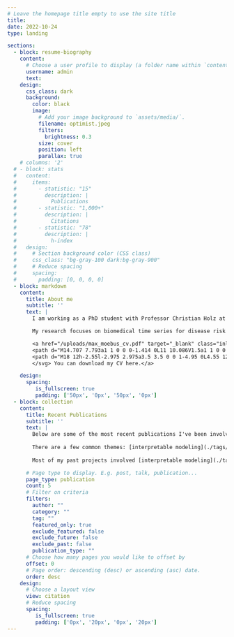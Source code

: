 ```yaml
---
# Leave the homepage title empty to use the site title
title:
date: 2022-10-24
type: landing

sections:
  - block: resume-biography
    content:
      # Choose a user profile to display (a folder name within `content/authors/`)
      username: admin
      text:
    design:
      css_class: dark
      background:
        color: black
        image:
          # Add your image background to `assets/media/`.
          filename: optimist.jpeg
          filters:
            brightness: 0.3
          size: cover
          position: left
          parallax: true
    # columns: '2'
  # - block: stats
  #   content:
  #     items:
  #       - statistic: "15"
  #         description: |
  #           Publications
  #       - statistic: "1,000+"
  #         description: |
  #           Citations
  #       - statistic: "78"
  #         description: |
  #           h-index
  #   design:
  #     # Section background color (CSS class)
  #     css_class: "bg-gray-100 dark:bg-gray-900"
  #     # Reduce spacing
  #     spacing:
  #       padding: [0, 0, 0, 0]
  - block: markdown
    content:
      title: About me
      subtitle: ''
      text: |
        I am working as a PhD student with Professor Christian Holz at the [Sensing, Interaction & Perception Lab](https://siplab.org/) at [ETH Zurich](https://inf.ethz.ch/). My focus lies on applying statistics and statistical machine learning to large medical datasets.

        My research focuses on biomedical time series for disease risk modeling. I first explored perceived health through wearable sensor data in intensive longitudinal studies (see my [publications on perceived health](./tags/perceived-health/)). Since then, I have developed new methods to extract information from wearables (e.g., [Nightbeat](./publication/2024-11-15-bhi-hraccsleep/)) and used UK Biobank data to model disease and mortality risks at the population scale (currently under review). Now, I’m building interpretability methods for irregular time series models, with applications to wearables data and electronic health records.

        <a href="/uploads/max_moebus_cv.pdf" target="_blank" class="inline-flex items-center px-4 py-2 text-sm font-medium text-gray-900 bg-white border border-gray-200 rounded-lg hover:bg-gray-100 hover:text-primary-700 focus:z-10 focus:ring-4 focus:outline-none focus:ring-gray-200 focus:text-primary-700 dark:bg-gray-800 dark:text-gray-400 dark:border-gray-600 dark:hover:text-white dark:hover:bg-gray-700 dark:focus:ring-gray-700"><svg class="w-3.5 h-3.5 me-2.5" aria-hidden="true" xmlns="http://www.w3.org/2000/svg" fill="currentColor" viewBox="0 0 20 20">
        <path d="M14.707 7.793a1 1 0 0 0-1.414 0L11 10.086V1.5a1 1 0 0 0-2 0v8.586L6.707 7.793a1 1 0 1 0-1.414 1.414l4 4a1 1 0 0 0 1.416 0l4-4a1 1 0 0 0-.002-1.414Z"/>
        <path d="M18 12h-2.55l-2.975 2.975a3.5 3.5 0 0 1-4.95 0L4.55 12H2a2 2 0 0 0-2 2v4a2 2 0 0 0 2 2h16a2 2 0 0 0 2-2v-4a2 2 0 0 0-2-2Zm-3 5a1 1 0 1 1 0-2 1 1 0 0 1 0 2Z"/>
        </svg> You can download my CV here.</a>

    design:
      spacing:
         is_fullscreen: true
         padding: ['50px', '0px', '50px', '0px']
  - block: collection
    content:
      title: Recent Publications
      subtitle: ''
      text: |
        Below are some of the most recent publications I've been involved in. You can check out a full list of my publications [here](./publication/).
        
        There are a few common themes: [interpretable modeling](./tags/interpretable-modeling/), [mobile health](./tags/mobile-health/), [perceived health](./tags/perceived-health/), and [human computer interaction](./tags/hci/).
        
        Most of my past projects involved [interpretable modeling](./tags/interpretable-modeling/) techniques to better understand the outcome of interest rather than simply predicting it. A few publications focus on [perceived health](./tags/perceived-health/), such as fatigue or sleep quality, and I've been a sidekick on a few publications in [human computer interaction](./tags/hci/), where I mainly contributed to the (interpretable) statistical analysis.

      # Page type to display. E.g. post, talk, publication...
      page_type: publication
      count: 5
      # Filter on criteria
      filters:
        author: ""
        category: ""
        tag: ""
        featured_only: true
        exclude_featured: false
        exclude_future: false
        exclude_past: false
        publication_type: ""
      # Choose how many pages you would like to offset by
      offset: 0
      # Page order: descending (desc) or ascending (asc) date.
      order: desc
    design:
      # Choose a layout view
      view: citation
      # Reduce spacing
      spacing:
         is_fullscreen: true
         padding: ['0px', '20px', '0px', '20px']
---
```


